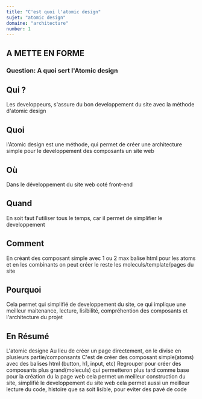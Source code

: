 ```yaml
---
title: "C'est quoi l'atomic design"
sujet: "atomic design"
domaine: "architecture"
number: 1
---
```


## A METTE EN FORME

### Question: A quoi sert l'Atomic design

## Qui ?

Les developpeurs, s'assure du bon developpement du site avec la méthode d'atomic design

## Quoi

l'Atomic design est une méthode, qui permet de créer une architecture simple pour le developpement des composants un site web

## Où

Dans le développement du site web coté front-end

## Quand

En soit faut l'utiliser tous le temps, car il permet de simplifier le developpement

## Comment

En créant des composant simple avec 1 ou 2 max balise html pour les atoms et en les combinants on peut créer le reste les moleculs/template/pages du site

## Pourquoi

Cela permet qui simplifié de developpement du site, ce qui implique une meilleur maitenance, lecture, lisibilité, compréhention des composants et l'architecture du projet

## En Résumé

L'atomic designe
Au lieu de créer un page directement, on le divise en plusieurs partie/componsants 
C'est de créer des composant simple(atoms) avec des balises html (button, h1, input, etc)
Regrouper pour créer des composants plus grand(moleculs) qui permetteron plus tard comme base pour la création du la page web
cela permet un meilleur construction du site, simplifié le developpement du site web
cela permet aussi un meilleur lecture du code, histoire que sa soit lisible, pour eviter des pavé de code
